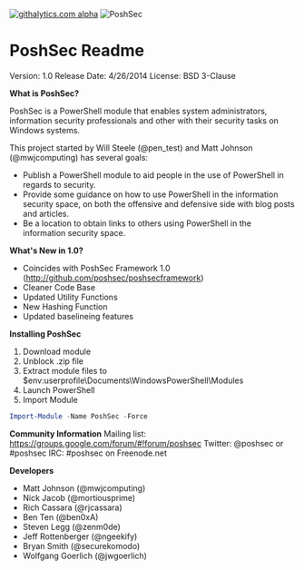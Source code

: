 [![githalytics.com alpha](https://cruel-carlota.pagodabox.com/5629ba33057907958b34e4e40bbefff0 "githalytics.com")](http://githalytics.com/PoshSec/PoshSec)
![PoshSec](http://www.mwjcomputing.com/images/poshsec.png)
# PoshSec Readme
Version: 1.0
Release Date: 4/26/2014
License: BSD 3-Clause


**What is PoshSec?**

PoshSec is a PowerShell module that enables system administrators, information security professionals and other with their security tasks on Windows systems.

This project started by Will Steele (@pen_test) and Matt Johnson (@mwjcomputing) has several goals:

- Publish a PowerShell module to aid people in the use of PowerShell in regards to security.
- Provide some guidance on how to use PowerShell in the information security space, on both the offensive and defensive side with blog posts and articles.
- Be a location to obtain links to others using PowerShell in the information security space.


**What's New in 1.0?**
- Coincides with PoshSec Framework 1.0 (http://github.com/poshsec/poshsecframework)
- Cleaner Code Base
- Updated Utility Functions
- New Hashing Function
- Updated baselineing features


**Installing PoshSec**
1. Download module
2. Unblock .zip file
3. Extract module files to $env:userprofile\Documents\WindowsPowerShell\Modules
4. Launch PowerShell
5. Import Module
```PowerShell
Import-Module -Name PoshSec -Force
```

**Community Information**
Mailing list: https://groups.google.com/forum/#!forum/poshsec
Twitter: @poshsec or #poshsec
IRC: #poshsec on Freenode.net

**Developers**
- Matt Johnson (@mwjcomputing)
- Nick Jacob (@mortiousprime)
- Rich Cassara (@rjcassara)
- Ben Ten (@ben0xA)
- Steven Legg (@zenm0de)
- Jeff Rottenberger (@ngeekify)
- Bryan Smith (@securekomodo)
- Wolfgang Goerlich (@jwgoerlich)

